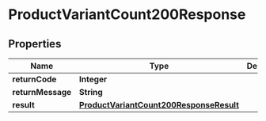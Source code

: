 

# ProductVariantCount200Response

## Properties

Name | Type | Description | Notes
------------ | ------------- | ------------- | -------------
**returnCode** | **Integer** |  |  [optional]
**returnMessage** | **String** |  |  [optional]
**result** | [**ProductVariantCount200ResponseResult**](ProductVariantCount200ResponseResult.md) |  |  [optional]




